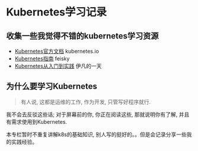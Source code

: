 # Kubernetes学习记录

## 收集一些我觉得不错的kubernetes学习资源

- [Kubernetes官方文档](https://kubernetes.io/zh/docs/) kubernetes.io
- [Kubernetes指南](https://feisky.xyz/kubernetes-handbook/) feisky
- [Kubernetes从入门到实践](https://www.jianshu.com/nb/23003357) 伊凡的一天

## 为什么要学习Kubernetes

> 有人说, 这都是运维的工作, 作为开发, 只管写好程序就行.

我不会去反驳这些话; 对于屏幕前的你, 你正在阅读这些, 那就说明你有了解, 并且有需求使用到Kubernetes. 

本专栏暂时不重复讲解k8s的基础知识, 别人写的挺好的。。但是会记录分享一些我的实践经验。
